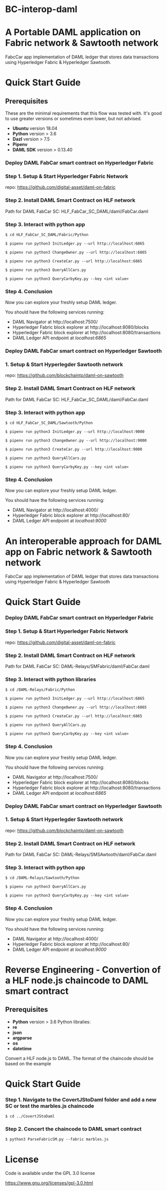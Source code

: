 # BC-interop-daml
# A Portable DAML application on Fabric network & Sawtooth network

FabcCar app implementation of DAML ledger that stores data transactions using Hyperledger Fabric & Hyperledger Sawtooth. 

# Quick Start Guide

## Prerequisites

These are the minimal requirements that this flow was tested with. It's good to use greater versions or sometimes even lower, but not advised.
- **Ubuntu** version 18.04
- **Python** version > 3.6
- **Dazl** version > 7.5
- **Pipenv**
- **DAML SDK** version > 0.13.40

### Deploy DAML FabCar smart contract on Hyperledger Fabric

### Step 1. Setup & Start Hyperledger Fabric Network

repo: https://github.com/digital-asset/daml-on-fabric

### Step 2. Install DAML Smart Contract on HLF network

Path for DAML FabCar SC: HLF_FabCar_SC_DAML/daml/FabCar.daml


### Step 3. Interact with python app

```
$ cd HLF_FabCar_SC_DAML/Fabric/Python
```

```
$ pipenv run python3 InitLedger.py --url http://localhost:6865
```

```
$ pipenv run python3 ChangeOwner.py --url http://localhost:6865
```

```
$ pipenv run python3 CreateCar.py --url http://localhost:6865
```

```
$ pipenv run python3 QueryAllCars.py 
```

```
$ pipenv run python3 QueryCarbyKey.py --key <int value>
```

### Step 4. Conclusion

Now you can explore your freshly setup DAML ledger.

You should have the following services running:

- DAML Navigator at http://localhost:7500/
- Hyperledger Fabric block explorer at http://localhost:8080/blocks
- Hyperledger Fabric block explorer at http://localhost:8080/transactions
- DAML Ledger API endpoint at *localhost:6865*

### Deploy DAML FabCar smart contract on Hyperledger Sawtooth

### 1. Setup & Start Hyperlegder Sawtooth network

repo: https://github.com/blockchaintp/daml-on-sawtooth


### Step 2. Install DAML Smart Contract on HLF network

Path for DAML FabCar SC: HLF_FabCar_SC_DAML/daml/FabCar.daml


### Step 3. Interact with python app

```
$ cd HLF_FabCar_SC_DAML/Sawtooth/Python
```

```
$ pipenv run python3 InitLedger.py --url http://localhost:9000
```

```
$ pipenv run python3 ChangeOwner.py --url http://localhost:9000
```

```
$ pipenv run python3 CreateCar.py --url http://localhost:9000
```

```
$ pipenv run python3 QueryAllCars.py 
```

```
$ pipenv run python3 QueryCarbyKey.py --key <int value>
```

### Step 4. Conclusion

Now you can explore your freshly setup DAML ledger.

You should have the following services running:

- DAML Navigator at http://localhost:4000/
- Hyperledger Fabric block explorer at http://localhost:80/
- DAML Ledger API endpoint at *localhost:9000*

# An interoperable approach for DAML app on Fabric network & Sawtooth network

FabcCar app implementation of DAML ledger that stores data transactions using Hyperledger Fabric & Hyperledger Sawtooth


# Quick Start Guide


### Deploy DAML FabCar smart contract on Hyperledger Fabric
### Step 1. Setup & Start Hyperledger Fabric Network

repo: https://github.com/digital-asset/daml-on-fabric

### Step 2. Install DAML Smart Contract on HLF network

Path for DAML FabCar SC: DAML-Relays/SMFabric/daml/FabCar.daml

### Step 3. Interact with python libraries

```
$ cd /DAML-Relays/Fabric/Python
```

```
$ pipenv run python3 InitLedger.py --url http://localhost:6865
```

```
$ pipenv run python3 ChangeOwner.py --url http://localhost:6865
```

```
$ pipenv run python3 CreateCar.py --url http://localhost:6865
```

```
$ pipenv run python3 QueryAllCars.py 
```

```
$ pipenv run python3 QueryCarbyKey.py --key <int value>
```

### Step 4. Conclusion

Now you can explore your freshly setup DAML ledger.

You should have the following services running:

- DAML Navigator at http://localhost:7500/
- Hyperledger Fabric block explorer at http://localhost:8080/blocks
- Hyperledger Fabric block explorer at http://localhost:8080/transactions
- DAML Ledger API endpoint at *localhost:6865*

### Deploy DAML FabCar smart contract on Hyperledger Sawtooth

### 1. Setup & Start Hyperlegder Sawtooth network

repo: https://github.com/blockchaintp/daml-on-sawtooth


### Step 2. Install DAML Smart Contract on HLF network

Path for DAML FabCar SC: DAML-Relays/SMSAwtooth/daml/FabCar.daml


### Step 3. Interact with python app

```
$ cd /DAML-Relays/Sawtooth/Python
```

```
$ pipenv run python3 QueryAllCars.py 
```

```
$ pipenv run python3 QueryCarbyKey.py --key <int value>
```

### Step 4. Conclusion

Now you can explore your freshly setup DAML ledger.

You should have the following services running:

- DAML Navigator at http://localhost:4000/
- Hyperledger Fabric block explorer at http://localhost:80/
- DAML Ledger API endpoint at *localhost:9000*

# Reverse Engineering - Convertion of a HLF node.js chaincode to DAML smart contract
## Prerequisites
- **Python** version > 3.6
 Python libralies:
- **re**
- **json**
- **argparse** 
- **os**
- **datetime** 

Convert a HLF node.js to DAML. The format of the chaincode should be based on the example

# Quick Start Guide

### Step 1. Navigate to the CovertJStoDaml folder and add a new SC or test the marbles.js chaincode

```
$ cd ../CovertJStoDaml
```
### Step 2. Concert the chaincode to DAML smart contract

```
$ python3 ParseFabricSM.py --fabric marbles.js
```
# License

Code is available under the GPL 3.0 license

https://www.gnu.org/licenses/gpl-3.0.html


